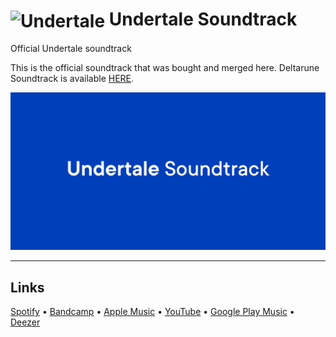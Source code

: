 # <img src="https://images-wixmp-ed30a86b8c4ca887773594c2.wixmp.com/f/46b63d3c-ae67-464c-9a37-670829b2a157/daapuzx-0df84dbf-89d0-4690-affa-b80d54452535.png?token=eyJ0eXAiOiJKV1QiLCJhbGciOiJIUzI1NiJ9.eyJzdWIiOiJ1cm46YXBwOjdlMGQxODg5ODIyNjQzNzNhNWYwZDQxNWVhMGQyNmUwIiwiaXNzIjoidXJuOmFwcDo3ZTBkMTg4OTgyMjY0MzczYTVmMGQ0MTVlYTBkMjZlMCIsIm9iaiI6W1t7InBhdGgiOiJcL2ZcLzQ2YjYzZDNjLWFlNjctNDY0Yy05YTM3LTY3MDgyOWIyYTE1N1wvZGFhcHV6eC0wZGY4NGRiZi04OWQwLTQ2OTAtYWZmYS1iODBkNTQ0NTI1MzUucG5nIn1dXSwiYXVkIjpbInVybjpzZXJ2aWNlOmZpbGUuZG93bmxvYWQiXX0.9ucIKLdWf1OtFMs5lYcHKA9eCPkspB2xq9DNQB_xOdw" width="60px" align="center" alt="Undertale"/> Undertale Soundtrack
Official Undertale soundtrack

This is the official soundtrack that was bought and merged here.
Deltarune Soundtrack is available [HERE](https://github.com/FlyCod3R/deltarunesoundtrack).

![Undertale Soundtrack Screenshot](https://github.com/FlyCod3R/undertalesoundtrack/blob/master/Undertale%20Preview.png?raw=true)

---

## Links
[Spotify](https://open.spotify.com/album/5igTFdgbS1jxBpBufbcQA6) •
[Bandcamp](https://tobyfox.bandcamp.com/album/undertale-soundtrack) •
[Apple Music](https://music.apple.com/us/album/undertale-soundtrack/1119806348) •
[YouTube](https://www.youtube.com/playlist?list=PLrH5n-7UnAn2pNh7r3UmUfIjl5FDD7YK-) •
[Google Play Music](https://play.google.com/music/preview/Bq6wkxjkf7ws7eqms3taodp27hq?play=1&u=0) •
[Deezer](https://www.deezer.com/ru/album/13254999?autoplay=true)
